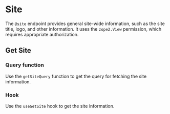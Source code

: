# Site

The `@site` endpoint provides general site-wide information, such as the site title, logo, and other information.
It uses the `zope2.View` permission, which requires appropriate authorization.

## Get Site

### Query function

Use the `getSiteQuery` function to get the query for fetching the site information.

### Hook

Use the `useGetSite` hook to get the site information.

